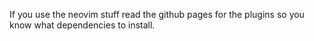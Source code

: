If you use the neovim stuff read the github pages for the plugins so you know what dependencies to install.
